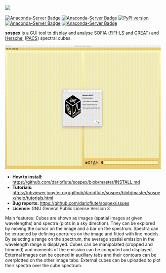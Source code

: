 <a href="https://ui.adsabs.harvard.edu/abs/2018AAS...23115011F/abstract">
<img src="sospex/icons/sospexlogo.png" height="100">
</a>

[![Anaconda-Server Badge](https://anaconda.org/darioflute/sospex/badges/version.svg?branch=master&kill_cache=1&service=github)](https://anaconda.org/darioflute/sospex)
[![Anaconda-Server Badge](https://anaconda.org/darioflute/sospex/badges/latest_release_date.svg?branch=master&kill_cache=1&service=github)](https://anaconda.org/darioflute/sospex)
[![PyPI version](https://badge.fury.io/py/sospex.svg?branch=master&kill_cache=1&service=github)](https://badge.fury.io/py/sospex)
[![Anaconda-Server Badge](https://anaconda.org/darioflute/sospex/badges/license.svg)](https://anaconda.org/darioflute/sospex)
[![Anaconda-Server Badge](https://anaconda.org/darioflute/sospex/badges/platforms.svg)](https://anaconda.org/darioflute/sospex)

**sospex** is a GUI tool to display and analyse [SOFIA](https://www.sofia.usra.edu) ([FIFI-LS](https://www.sofia.usra.edu/science/instruments/fifi-ls) and [GREAT](https://www.sofia.usra.edu/science/instruments/great)) and [Herschel](http://sci.esa.int/herschel/) ([PACS](https://www.cosmos.esa.int/web/herschel/pacs-overview)) spectral cubes.

<p class="aligncenter">
<img src="readme.gif" height=400 alt="M51 FIFI-LS" />
</p>
    
- **How to install:** https://github.com/darioflute/sospex/blob/master/INSTALL.md
- **Tutorials:** https://nbviewer.jupyter.org/github/darioflute/sospex/blob/master/sospex/help/tutorials.html
- **Bug reports:** https://github.com/darioflute/sospex/issues
- **License:** GNU General Public License Version 3

Main features: Cubes are shown as images (spatial images at given wavelengths) and spectra (plots in a sky direction). They can be explored by moving the cursor on the image and a bar on the spectrum. Spectra can be extracted by defining apertures on the image and fitted with line models.
By selecting a range on the spectrum, the average spatial emission in the wavelength range is displayed. Cubes can be manipolated (cropped and trimmed) and moments of the emission can be computed and displayed. 
External images can be opened in auxiliary tabs and their contours can be overplotted on the other image tabs. External cubes can be uploaded to plot their spectra over the cube spectrum. 
